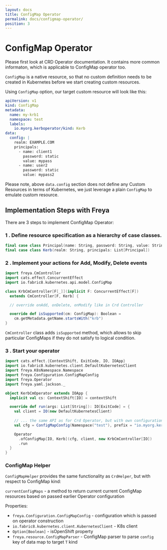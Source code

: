 ```yaml
---
layout: docs
title: ConfigMap Operator
permalink: docs/configmap-operator/
position: 3
---
```



# ConfigMap Operator

Please first look at CRD Operator documentation. It contains more common informaton, which is applicable to ConfigMap
operator too.

`ConfigMap` is a native resource, so that no custom definition needs to be created in Kubernetes before we start creating
custom resources.

Using `ConfigMap` option, our target custom resource will look like this:

```yaml
apiVersion: v1
kind: ConfigMap
metadata:
  name: my-krb1
  namespace: test
  labels:
    io.myorg.kerboperator/kind: Kerb
data:
  config: |
    realm: EXAMPLE.COM
    principals:
      - name: client1
        password: static
        value: mypass
      - name: user2
        password: static
        value: mypass2
```

Please note, above `data.config` section does not define any Custom Resources in terms of Kubernetes, we just leverage 
a plain `ConfigMap` to emulate custom resource.


## Implementation Steps with Freya

There are 3 steps to implement ConfigMap Operator:

### 1 . Define resource specification as a hierarchy of case classes. 

```scala mdoc:reset-object
final case class Principal(name: String, password: String, value: String = "")
final case class Kerb(realm: String, principals: List[Principal])
```

### 2 . Implement your actions for Add, Modify, Delete events

```scala mdoc
import freya.CmController
import cats.effect.ConcurrentEffect
import io.fabric8.kubernetes.api.model.ConfigMap

class KrbCmController[F[_]](implicit F: ConcurrentEffect[F]) 
  extends CmController[F, Kerb] {

  // override onAdd, onDelete, onModify like in Crd Controller 

  override def isSupported(cm: ConfigMap): Boolean =
    cm.getMetadata.getName.startsWith("krb")
}
```

`CmController` class adds `isSupported` method, which allows to skip particular ConfigMaps if they do not 
satisfy to logical condition.

### 3 . Start your operator

```scala mdoc:compile-only
import cats.effect.{ContextShift, ExitCode, IO, IOApp}
import io.fabric8.kubernetes.client.DefaultKubernetesClient
import freya.K8sNamespace.Namespace
import freya.Configuration.ConfigMapConfig
import freya.Operator
import freya.yaml.jackson._

object KerbCmOperator extends IOApp {
  implicit val cs: ContextShift[IO] = contextShift

  override def run(args: List[String]): IO[ExitCode] = {
    val client = IO(new DefaultKubernetesClient)
    
    // ... the same API as for Crd Operator, but with own configuration and constructor
    val cfg = ConfigMapConfig(Namespace("test"), prefix = "io.myorg.kerboperator")

    Operator
      .ofConfigMap[IO, Kerb](cfg, client, new KrbCmController[IO])
      .run
  }
}
```

### ConfigMap Helper

`ConfigMapHelper` provides the same functionality as `CrdHelper`, but with respect to ConfigMap kind:

`currentConfigMaps` - a method to return current current ConfigMap resources based on passed earlier Operator 
configuration

Properties:

-   `freya.Configuration.ConfigMapConfig` - configuration which is passed on operator construction 
-   `io.fabric8.kubernetes.client.KubernetesClient` - K8s client
-   `Option[Boolean]` - isOpenShift property
-   `freya.resource.ConfigMapParser` - ConfigMap parser to parse `config` key of data map to target `T` kind